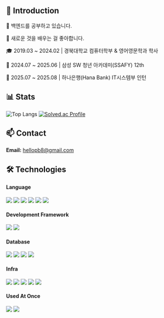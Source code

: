 ## 👋 Introduction


🌱 백엔드를 공부하고 있습니다.

🤔 새로운 것을 배우는 걸 좋아합니다.

🎓 2019.03 ~ 2024.02 |  경북대학교 컴퓨터학부 & 영어영문학과 학사

💙 2024.07 ~ 2025.06 |  삼성 SW 청년 아카데미(SSAFY) 12th

💚 2025.07 ~ 2025.08 |  하나은행(Hana Bank) IT시스템부 인턴

## 📊 Stats
![Top Langs](https://github-readme-stats.vercel.app/api/top-langs/?username=thegr8od&layout=compact&theme=tokyonight) [![Solved.ac Profile](http://mazassumnida.wtf/api/v2/generate_badge?boj=zzjoon)](https://solved.ac/zzjoon/)


## 📫 Contact
**Email:** hellopb8@gmail.com


## 🛠️ Technologies

#### Language
<img src="https://img.shields.io/badge/java-007396?style=for-the-badge&logo=java&logoColor=white"> <img src="https://img.shields.io/badge/Python-3776AB?style=for-the-badge&logo=Python&logoColor=white"> <img src="https://img.shields.io/badge/c++-00599C?style=for-the-badge&logo=c%2B%2B&logoColor=white"> <img src="https://img.shields.io/badge/html5-E34F26?style=for-the-badge&logo=html5&logoColor=white"> <img src="https://img.shields.io/badge/css-1572B6?style=for-the-badge&logo=css3&logoColor=white"> <img src="https://img.shields.io/badge/JavaScript-F7DF1E?style=for-the-badge&logo=JavaScript&logoColor=white">

#### Development Framework
<img src="https://img.shields.io/badge/spring-6DB33F?style=for-the-badge&logo=spring&logoColor=white"> <img src="https://img.shields.io/badge/springboot-5BAA3C?style=for-the-badge&logo=springboot&logoColor=white">


#### Database
<img src="https://img.shields.io/badge/mysql-4479A1?style=for-the-badge&logo=mysql&logoColor=white"> <img src="https://img.shields.io/badge/oracle-F80000?style=for-the-badge&logo=oracle&logoColor=white"> <img src="https://img.shields.io/badge/Redis-DC382D?style=for-the-badge&logo=Redis&logoColor=white"> <img src="https://img.shields.io/badge/PostgreSQL-336791?style=for-the-badge&logo=PostgreSQL&logoColor=white">

#### Infra
<img src="https://img.shields.io/badge/nginx-%23009639.svg?style=for-the-badge&logo=nginx&logoColor=white"> <img src="https://img.shields.io/badge/docker-%230db7ed.svg?style=for-the-badge&logo=docker&logoColor=white"> <img src="https://img.shields.io/badge/Amazon%20EC2-FF9900?style=for-the-badge&logo=Amazon%20EC2&logoColor=white"> <img src="https://img.shields.io/badge/Amazon%20S3-569A31?style=for-the-badge&logo=Amazon%20S3&logoColor=white"> <img src="https://img.shields.io/badge/Datadog-632CA6?style=for-the-badge&logo=Datadog&logoColor=white">



#### Used At Once
<img src="https://img.shields.io/badge/vue.js-4FC08D?style=for-the-badge&logo=vue.js&logoColor=white"> <img src="https://img.shields.io/badge/node.js-339933?style=for-the-badge&logo=Node.js&logoColor=white">
 
